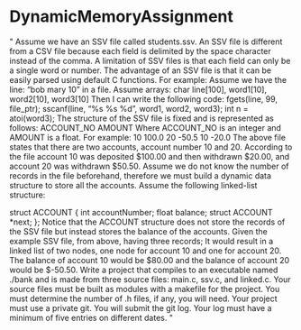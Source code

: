# DynamicMemoryAssignment
" Assume we have an SSV file called students.ssv. An SSV file is different from a CSV file because each field is delimited by the space character instead of the comma. A limitation of SSV files is that each field can only be a single word or number. The advantage of an SSV file is that it can be easily parsed using default C functions.
For example:
Assume we have the line: “bob mary 10” in a file.
Assume arrays: char line[100], word1[10], word2[10], word3[10]
Then I can write the following code:
fgets(line, 99, file_ptr);
sscanf(line, “%s %s %d”, word1, word2, word3); int n = atoi(word3);
The structure of the SSV file is fixed and is represented as follows: ACCOUNT_NO AMOUNT
Where ACCOUNT_NO is an integer and AMOUNT is a float. For example:
10 100.0 20 -50.5 10 -20.0
The above file states that there are two accounts, account number 10 and 20. According to the file account 10 was deposited $100.00 and then withdrawn $20.00, and account 20 was withdrawn $50.50.
Assume we do not know the number of records in the file beforehand, therefore we must build a dynamic data structure to store all the accounts. Assume the following linked-list structure:

 struct ACCOUNT {
         int accountNumber;
         float balance;
         struct ACCOUNT *next;
};
Notice that the ACCOUNT structure does not store the records of the SSV file but instead stores the balance of the accounts. Given the example SSV file, from above, having three records; It would result in a linked list of two nodes, one node for account 10 and one for account 20. The balance of account 10 would be $80.00 and the balance of account 20 would be $-50.50.
Write a project that compiles to an executable named ./bank and is made from three source files: main.c, ssv.c, and linked.c. Your source files must be built as modules with
a makefile for the project. You must determine the number of .h files, if any, you will need. Your project must use a private git. You will submit the git log. Your log must have a minimum of five entries on different dates. "

